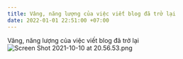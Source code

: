 ```yaml
---
title: Vâng, năng lượng của việc viết blog đã trở lại
date: 2022-01-01 22:51:00 +07:00
---
```


Vâng, năng lượng của việc viết blog đã trở lại
![Screen Shot 2021-10-10 at 20.56.53.png](/uploads/Screen%20Shot%202021-10-10%20at%2020.56.53.png)